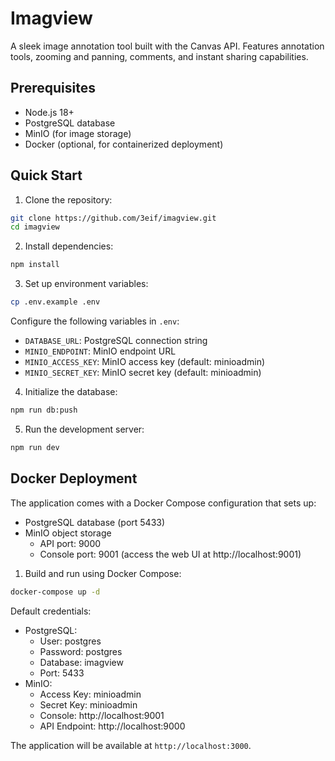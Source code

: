# Imagview

A sleek image annotation tool built with the Canvas API. Features annotation tools, zooming and panning, comments, and instant sharing capabilities.

## Prerequisites

- Node.js 18+
- PostgreSQL database
- MinIO (for image storage)
- Docker (optional, for containerized deployment)

## Quick Start

1. Clone the repository:

```bash
git clone https://github.com/3eif/imagview.git
cd imagview
```

2. Install dependencies:

```bash
npm install
```

3. Set up environment variables:

```bash
cp .env.example .env
```

Configure the following variables in `.env`:

- `DATABASE_URL`: PostgreSQL connection string
- `MINIO_ENDPOINT`: MinIO endpoint URL
- `MINIO_ACCESS_KEY`: MinIO access key (default: minioadmin)
- `MINIO_SECRET_KEY`: MinIO secret key (default: minioadmin)

4. Initialize the database:

```bash
npm run db:push
```

5. Run the development server:

```bash
npm run dev
```

## Docker Deployment

The application comes with a Docker Compose configuration that sets up:

- PostgreSQL database (port 5433)
- MinIO object storage
  - API port: 9000
  - Console port: 9001 (access the web UI at http://localhost:9001)

1. Build and run using Docker Compose:

```bash
docker-compose up -d
```

Default credentials:

- PostgreSQL:
  - User: postgres
  - Password: postgres
  - Database: imagview
  - Port: 5433
- MinIO:
  - Access Key: minioadmin
  - Secret Key: minioadmin
  - Console: http://localhost:9001
  - API Endpoint: http://localhost:9000

The application will be available at `http://localhost:3000`.
